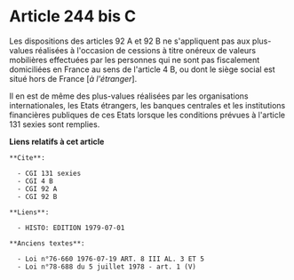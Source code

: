 # Article 244 bis C

Les dispositions des articles 92 A et 92 B ne s'appliquent pas aux plus-values réalisées à l'occasion de cessions à titre
onéreux de valeurs mobilières effectuées par les personnes qui ne sont pas fiscalement domiciliées en France au sens de
l'article 4 B, ou dont le siège social est situé hors de France [*à l'étranger*].

Il en est de même des plus-values réalisées par les organisations internationales, les Etats étrangers, les banques centrales
et les institutions financières publiques de ces Etats lorsque les conditions prévues à l'article 131 sexies sont remplies.

**Liens relatifs à cet article**

	**Cite**:

	  - CGI 131 sexies
	  - CGI 4 B
	  - CGI 92 A
	  - CGI 92 B

	**Liens**:

	  - HISTO: EDITION 1979-07-01

	**Anciens textes**:

	  - Loi n°76-660 1976-07-19 ART. 8 III AL. 3 ET 5
	  - Loi n°78-688 du 5 juillet 1978 - art. 1 (V)
